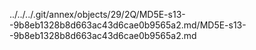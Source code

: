 ../../../.git/annex/objects/29/2Q/MD5E-s13--9b8eb1328b8d663ac43d6cae0b9565a2.md/MD5E-s13--9b8eb1328b8d663ac43d6cae0b9565a2.md